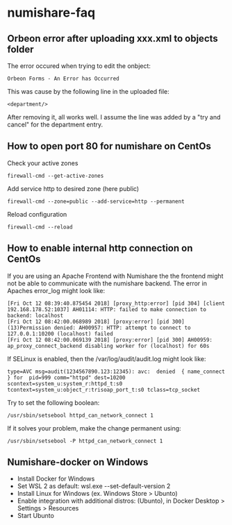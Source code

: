 # numishare-faq

## Orbeon error after uploading xxx.xml to objects folder
The error occured when trying to edit the onbject:

    Orbeon Forms - An Error has Occurred

This was cause by the following line in the uploaded file:

    <department/>
    
After removing it, all works well. I assume the line was added by a "try and cancel" for the department entry.

## How to open port 80 for numishare on CentOs

Check your active zones

    firewall-cmd --get-active-zones

Add service http to desired zone (here public)

    firewall-cmd --zone=public --add-service=http --permanent

Reload configuration

    firewall-cmd --reload

## How to enable internal http connection on CentOs

If you are using an Apache Frontend with Numishare the the frontend might not be able to communicate with the numishare backend. The error in Apaches error_log might look like:

    [Fri Oct 12 08:39:40.875454 2018] [proxy_http:error] [pid 304] [client 192.168.178.52:1037] AH01114: HTTP: failed to make connection to backend: localhost
    [Fri Oct 12 08:42:00.068989 2018] [proxy:error] [pid 300] (13)Permission denied: AH00957: HTTP: attempt to connect to 127.0.0.1:10200 (localhost) failed
    [Fri Oct 12 08:42:00.069139 2018] [proxy:error] [pid 300] AH00959: ap_proxy_connect_backend disabling worker for (localhost) for 60s

If SELinux is enabled, then the /var/log/audit/audit.log might look like:

    type=AVC msg=audit(1234567890.123:12345): avc:  denied  { name_connect } for  pid=999 comm="httpd" dest=10200 scontext=system_u:system_r:httpd_t:s0 tcontext=system_u:object_r:trisoap_port_t:s0 tclass=tcp_socket

Try to set the following boolean:

    /usr/sbin/setsebool httpd_can_network_connect 1
    
If it solves your problem, make the change permanent using:

    /usr/sbin/setsebool -P httpd_can_network_connect 1

## Numishare-docker on Windows
* Install Docker for Windows
* Set WSL 2 as default: wsl.exe --set-default-version 2
* Install Linux for Windows (ex. Windows Store > Ubunto)
* Enable integration with additional distros: (Ubunto), in Docker Desktop > Settings > Resources
* Start Ubunto


